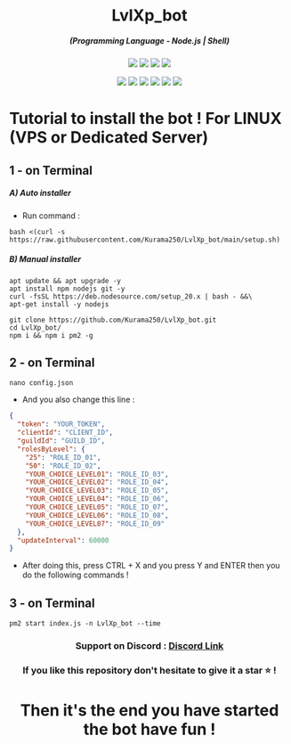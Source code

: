 <h1 align="center">LvlXp_bot</h1>
<em><h5 align="center">(Programming Language - Node.js | Shell)</h5></em>

<p align="center">
  <img src="https://img.shields.io/github/stars/Kurama250/LvlXp_bot">
  <img src="https://img.shields.io/github/license/Kurama250/LvlXp_bot">
  <img src="https://img.shields.io/github/repo-size/Kurama250/LvlXp_bot">
  <img src="https://img.shields.io/badge/stability-stable-green">
</p>

<p align="center">
  <img src="https://img.shields.io/npm/v/module-name">
  <img src="https://img.shields.io/npm/v/discord.js?label=discord.js">
  <img src="https://img.shields.io/npm/v/@discordjs/rest?label=@discordjs/rest">
  <img src="https://img.shields.io/npm/v/discord-api-types?label=discord-api-types">
  <img src="https://img.shields.io/npm/v/sqlite3?label=sqlite3">
  <img src="https://img.shields.io/npm/v/os?label=os">
</p>

# Tutorial to install the bot ! For LINUX (VPS or Dedicated Server)

## 1 - on Terminal

<h5>A) Auto installer</h5>

- Run command :

```shell script
bash <(curl -s https://raw.githubusercontent.com/Kurama250/LvlXp_bot/main/setup.sh)
```
<h5>B) Manual installer</h5>

```shell script
apt update && apt upgrade -y
apt install npm nodejs git -y
curl -fsSL https://deb.nodesource.com/setup_20.x | bash - &&\
apt-get install -y nodejs
```

```shell script
git clone https://github.com/Kurama250/LvlXp_bot.git
cd LvlXp_bot/
npm i && npm i pm2 -g
```
## 2 - on Terminal

```shell script
nano config.json
```

- And you also change this line :

```json
{
  "token": "YOUR_TOKEN",
  "clientId": "CLIENT_ID",
  "guildId": "GUILD_ID",
  "rolesByLevel": {
    "25": "ROLE_ID_01",
    "50": "ROLE_ID_02",
    "YOUR_CHOICE_LEVEL01": "ROLE_ID_03",
    "YOUR_CHOICE_LEVEL02": "ROLE_ID_04",
    "YOUR_CHOICE_LEVEL03": "ROLE_ID_05",
    "YOUR_CHOICE_LEVEL04": "ROLE_ID_06",
    "YOUR_CHOICE_LEVEL05": "ROLE_ID_07",
    "YOUR_CHOICE_LEVEL06": "ROLE_ID_08",
    "YOUR_CHOICE_LEVEL07": "ROLE_ID_09"
  },
  "updateInterval": 60000
}
```

- After doing this, press CTRL + X and you press Y and ENTER then you do the following commands !

## 3 - on Terminal

```shell script
pm2 start index.js -n LvlXp_bot --time
```

<h3 align="center"><strong>Support on Discord :</strong> <a href="https://discord.gg/6aebQGdDxB">Discord Link</a></3>
<h3 align="center">If you like this repository don't hesitate to give it a star ⭐ !</h3>
<h1 align="center">Then it's the end you have started the bot have fun !</h1>
